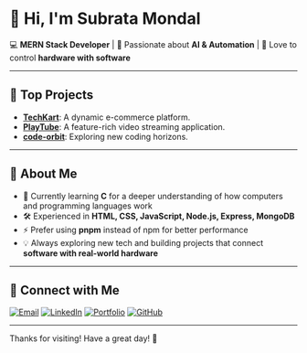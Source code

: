 # 👋 Hi, I'm Subrata Mondal

💻 **MERN Stack Developer** | 🚀 Passionate about **AI & Automation** | 🔧 Love to control **hardware with software**

---

## 🚀 Top Projects

- [**TechKart**](https://github.com/subratamondal1029/techkart): A dynamic e-commerce platform.
- [**PlayTube**](https://github.com/subratamondal1029/PlayTube): A feature-rich video streaming application.
- [**code-orbit**](https://github.com/subratamondal1029/code-orbit): Exploring new coding horizons.

---

## 🌟 About Me

* 🌱 Currently learning **C** for a deeper understanding of how computers and programming languages work
* 🛠️ Experienced in **HTML, CSS, JavaScript, Node.js, Express, MongoDB**
* ⚡ Prefer using **pnpm** instead of npm for better performance
* 💡 Always exploring new tech and building projects that connect **software with real-world hardware**

---

## 🔗 Connect with Me

[![Email](https://img.shields.io/badge/Email-D14836?style=for-the-badge&logo=gmail&logoColor=white)](mailto:subratamondal@tutanota.com)
[![LinkedIn](https://img.shields.io/badge/LinkedIn-0A66C2?style=for-the-badge&logo=linkedin&logoColor=white)](https://www.linkedin.com/in/subratamondal1029)
[![Portfolio](https://img.shields.io/badge/Portfolio-222222?style=for-the-badge&logo=vercel&logoColor=white)](https://subratamondal.vercel.app)
[![GitHub](https://img.shields.io/badge/GitHub-181717?style=for-the-badge&logo=github&logoColor=white)](https://github.com/subratamondal1029)

---

Thanks for visiting! Have a great day! 🚀
